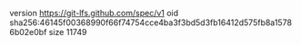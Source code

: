 version https://git-lfs.github.com/spec/v1
oid sha256:46145f00368990f66f74754cce4ba3f3bd5d3fb16412d575fb8a15786b02e0bf
size 11749
